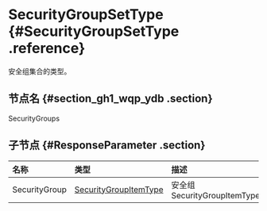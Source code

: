 # SecurityGroupSetType {#SecurityGroupSetType .reference}

安全组集合的类型。

## 节点名 {#section_gh1_wqp_ydb .section}

SecurityGroups

## 子节点 {#ResponseParameter .section}

|名称|类型|描述|
|:-|:-|:-|
|SecurityGroup|[SecurityGroupItemType](intl.zh-CN/API参考/数据类型/SecurityGroupItemType.md#)|安全组SecurityGroupItemType|

